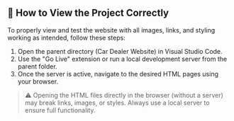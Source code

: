 ## 🚗 How to View the Project Correctly

To properly view and test the website with all images, links, and styling working as intended, follow these steps:

1. Open the parent directory (Car Dealer Website) in Visual Studio Code.
2. Use the "Go Live" extension or run a local development server from the parent folder.
3. Once the server is active, navigate to the desired HTML pages using your browser.

> ⚠️ Opening the HTML files directly in the browser (without a server) may break links, images, or styles. Always use a local server to ensure full functionality.
